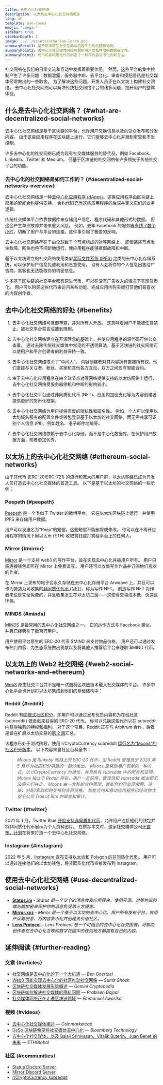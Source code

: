 ```yaml
---
title: 去中心化社交网络
description: 以太坊去中心化社交网络概览
lang: zh
template: use-cases
emoji: ":mega:"
sidebar: true
sidebarDepth: 2
image: ../../assets/ethereum-learn.png
summaryPoint1: 基于区块链的社交互动与内容平台的创建和分配。
summaryPoint2: 去中心化社交媒体网络可保护用户隐私并增强数据安全性。
summaryPoint3: 代币和非同质化代币创造了一种将内容货币化的新方法。
---
```


社交网络在我们的日常交流和互动中发挥着重要作用。 然而，这些平台的集中控制产生了许多问题：数据泄露、服务器中断、去平台化、审查和侵犯隐私是社交媒体经常做出的一些取舍。 为了解决这些问题，开发人员正在以太坊上构建社交网络。 去中心化社交网络可以解决传统社交网络平台的诸多问题，提升用户的整体体验。

## 什么是去中心化社交网络？ {#what-are-decentralized-social-networks}

去中心化社交网络是基于区块链的平台，允许用户交换信息以及向受众发布和分发内容。 由于这些应用程序在区块链上运行，它们能够去中心化并抵制审查和不当控制。

许多去中心化的社交网络已成为现有社交媒体服务的替代品，例如 Facebook、LinkedIn、Twitter 和 Medium。 但基于区块链的社交网络有许多领先于传统社交平台的功能。

### 去中心化的社交网络是如何工作的？ {#decentralized-social-networks-overview}

去中心化社交网络是一种[去中心化应用程序 (dApps)](/dapps/)。这类应用程序由区块链上部署的[智能合约](/developers/docs/smart-contracts/)提供支持。 合约代码充当这些应用程序的后端并定义它们的业务逻辑。

传统社交媒体平台依靠数据库来存储用户信息、程序代码和其他形式的数据。 但这会产生单点故障并带来重大风险。 例如，去年 Facebook 的服务器[离线了数个小时](https://www.npr.org/2021/10/05/1043211171/facebook-instagram-whatsapp-outage-business-impact)，切断了用户与平台的连接。这件事引起了极差的反响。

去中心化社交网络存在于由全球数千个节点组成的对等网络上。 即使某些节点发生故障，网络也将不间断地运行，使应用程序能够抵御故障和中断。

基于以太坊建立的社交网络使用类似[星际文件系统 (IPFS)](https://ipfs.io/) 之类的去中心化存储系统，可以保护用户信息免遭利用和恶意使用。 没有人会将你的个人信息出售给广告商，黑客也无法窃取你的机密信息。

许多基于区块链的社交平台都有原生代币，可以在没有广告收入的情况下实现货币化。 用户可以购买这些代币来访问某些功能、完成应用内购买或打赏他们最喜欢的内容创作者。

## 去中心化社交网络的好处 {#benefits}

1. 去中心化社交网络可抵御审查，并对所有人开放。 这意味着用户不能被任意禁止、被社交平台禁言或遭到限制。

2. 去中心化社交网络建立在开源理念的基础上，并使应用程序的源代码可供公众查看。 通过去除传统社交媒体中常见的不透明算法，基于区块链的社交网络可以使用户和平台创建者的利益保持一致。

3. 去中心化社交网络取消了“中间人”。 内容创建者对其内容拥有直接所有权，他们直接与关注者、粉丝、买家和其他各方互动，双方之间仅有智能合约。

4. 由于去中心化应用程序在由全球节点对等网络提供支持的以太坊网络上运行，去中心化社交网络受服务器停机和中断的影响较小。

5. 去中心化社交平台通过非同质化代币 (NFT)、应用内加密支付等为内容创建者提供更好的货币化框架。

6. 去中心化社交网络为用户提供高度的隐私性和匿名性。 例如，个人可以使用以太坊域名服务的配置文件或钱包登录基于以太坊的社交网络，而无需共享可识别个人信息 (PII)，例如姓名、电子邮件地址等。

7. 去中心化社交网络依赖于去中心化存储，而不是中心化数据库。在保护用户数据方面，前者更加优秀。

## 以太坊上的去中心化社交网络 {#ethereum-social-networks}

由于其代币 (ERC-20/ERC-721) 的流行和庞大的用户群，以太坊网络已成为开发人员打造去中心化社交媒体的首选工具。 以下是基于以太坊的社交网络的一些示例：

### Peepeth {#peepeth}

[Peepeth](https://peepeth.com/) 是一个类似于 Twitter 的微博平台。 它在以太坊区块链上运行，并使用 IPFS 来存储用户数据。

用户可以发送名为“Peep”的短信，这些短信不能删除或修改。 你可以在不离开应用程序的情况下用以太币 (ETH) 收取赏钱或打赏给平台上的任何人。

### Mirror {#mirror}

[Mirror](https://mirror.xyz/) 是一个支持 web3 的写作平台，旨在实现去中心化并被用户所有。 用户只需连接钱包即可在 Mirror 上免费读写。 用户还可以收集写作作品并订阅他们喜欢的作者。

在 Mirror 上发布的帖子会永久存储在去中心化存储平台 Arweave 上，并且可以作为铸造为可收集的[非同质化代币 (NFT)](/nft/)，称为写作 NFT。 创造写作 NFT 对作者来说是完全免费的，并且收集发生在以太坊二层——这使得交易成本低、快速且环保。

### MINDS {#minds}

[MINDS](https://www.minds.com/) 是最常用的去中心化社交网络之一。 它的运作方式与 Facebook 类似，并且已经吸引了数百万用户。

用户使用平台原生的 ERC-20 代币 $MIND 来支付物品价格。 用户还可以通过发布热门内容、为生态系统做出贡献以及将其他人推荐给平台来赚取 $MIND 代币。

## 以太坊上的 Web2 社交网络 {#web2-social-networks-and-ethereum}

[Web3](/web3/) 原生社交平台并不是唯一试图将区块链技术融入社交媒体的平台。 许多中心化平台也计划将以太坊集成到他们的基础结构中：

### Reddit {#reddit}

Reddit 有[回赠式社区积分](https://cointelegraph.com/news/reddit-to-reportedly-tokenize-karma-points-and-onboard-500m-new-users)，即用户可以通过发布优质内容和为在线社区 (subreddit) 做贡献来获得的 ERC-20 代币。 你可以兑换这些代币以在 subreddit 内[获得独有的特权和福利](https://www.reddit.com/community-points/)。 对于这个项目，Reddit 正在与 Arbitrum 合作，后者是旨在扩展以太坊交易的[第 2 层](/layer-2/)汇总。

该程序已处于测试阶段，使用 r/CryptoCurrency subreddit [运行名为“Moons”的社区积分版本](https://www.reddit.com/r/CryptoCurrency/wiki/moons_wiki)。 以下内容来自社区百科全书：

> _Moons 是 Rinkeby 网络上的 ERC-20 代币，由 Reddit 管理员于 2020 年 5 月作为社区积分项目的一部分推出。 Moons 是奖励用户贡献的一种方式，以 r/CryptoCurrency 为单位，并且具有 subreddit 中的所有权证明。 Moons 独立于 Reddit 存在，用户一旦获得，管理员和 subreddit 版主都无法将它们夺走。 Moons 由一套智能合约管理，智能合约可处理余额、转账、分配/索取和购买特别会员资格。 智能合约和移动应用程序已经过独立安全公司 Trail of Bits 的审查和审计。_

### Twitter {#twitter}

2021 年 1 月，Twitter Blue [开始支持非同质化代币](https://mashable.com/article/twitter-blue-nft-profile-picture)，允许用户连接他们的钱包并将非同质化代币展示为个人资料图片。 在撰写本文时，这家社交媒体公司还[宣布，计划](https://www.theverge.com/2021/8/16/22627435/twitter-bluesky-lead-jay-graber-decentralized-social-web)在将来打造一个去中心化社交网络。

### Instagram {#instagram}

2022 年 5 月，[Instagram 宣布支持以太坊和 Polygon 的非同质化代币](https://about.instagram.com/blog/announcements/instagram-digital-collectibles)。 用户可以通过连接他们的以太坊钱包，将非同质化代币直接发布到 Instagram。

## 使用去中心化社交网络 {#use-decentralized-social-networks}

- **[Status.im](https://status.im/)** - _Status 是一个安全的消息收发应用程序，使用开源、对等协议和端到端加密来保护你的消息免受第三方侵害。_
- **[Mirror.xyz](https://mirror.xyz/)** - _Mirror 是一个基于以太坊的去中心化、用户所有发布平台，供用户众筹创意、将内容货币化并创建高价值社区。_
- **[Lens Protocol](https://lens.xyz/)** - _Lens Protocol 是一个可组合的去中心化社交图谱，可帮助创作者在去中心化互联网数字花园中的任何地方都拥有自己的内容。_

## 延伸阅读 {#further-reading}

### 文章 {#articles}

- [社交网络是去中心化的下一个大机遇](https://www.coindesk.com/tech/2021/01/22/social-networks-are-the-next-big-decentralization-opportunity/) — _Ben Goertzel_
- [Web3 可能实现去中心化的社区推动社交网络](https://venturebeat.com/2022/02/26/web3-holds-the-promise-of-decentralized-community-powered-social-networks/) — _Sumit Ghosh_
- [区块链社交媒体发展形势概述](https://www.gemini.com/cryptopedia/blockchain-social-media-decentralized-social-media) — _Gemini Cryptopedia_
- [区块链如何解决社交媒体的隐私问题](https://www.investopedia.com/news/ethereum-blockchain-social-media-privacy-problem-linkedin-indorse/) — _Prableen Bajpai_
- [社交媒体网络正在走进区块链领域](https://businesstechguides.co/what-are-decentralized-social-networks) — _Emmanuel Awosika_

### 视频 {#videos}

- [去中心化社交媒体阐述](https://www.youtube.com/watch?v=UdT2lpcGvcQ) — _Coinmarketcap_
- [DeSo 区块链希望将社交媒体去中心化](https://www.youtube.com/watch?v=SG2HUiVp0rE) — _Bloomberg Technology_
- [去中心化社交媒体，以及 Balaji Srinivasan、Vitalik Buterin、Juan Benet 的未来](https://www.youtube.com/watch?v=DTxE9KV3YrE) — _ETHGlobal_

### 社区 {#communities}

- [Status Discord Server](https://discord.com/invite/3Exux7Y)
- [Mirror Discord Server](https://discord.com/invite/txuCHcE8wV)
- [r/CryptoCurrency subreddit](https://www.reddit.com/r/CryptoCurrency/)
